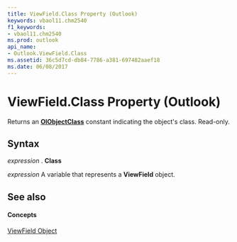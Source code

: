 ```yaml
---
title: ViewField.Class Property (Outlook)
keywords: vbaol11.chm2540
f1_keywords:
- vbaol11.chm2540
ms.prod: outlook
api_name:
- Outlook.ViewField.Class
ms.assetid: 36c5d7cd-db84-7786-a381-697482aaef18
ms.date: 06/08/2017
---
```



# ViewField.Class Property (Outlook)

Returns an  **[OlObjectClass](Outlook.OlObjectClass.md)** constant indicating the object's class. Read-only.


## Syntax

 _expression_ . **Class**

 _expression_ A variable that represents a **ViewField** object.


## See also


#### Concepts


[ViewField Object](Outlook.ViewField.md)

